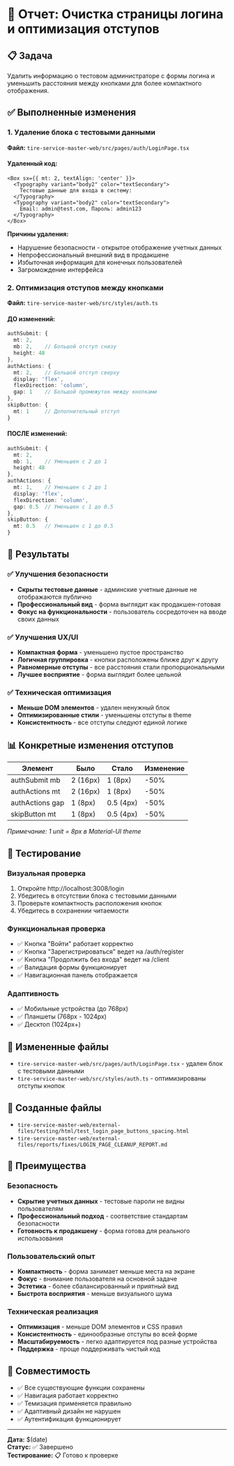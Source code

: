 # 🧹 Отчет: Очистка страницы логина и оптимизация отступов

## 📋 Задача
Удалить информацию о тестовом администраторе с формы логина и уменьшить расстояния между кнопками для более компактного отображения.

## ✅ Выполненные изменения

### 1. Удаление блока с тестовыми данными
**Файл:** `tire-service-master-web/src/pages/auth/LoginPage.tsx`

#### Удаленный код:
```tsx
<Box sx={{ mt: 2, textAlign: 'center' }}>
  <Typography variant="body2" color="textSecondary">
    Тестовые данные для входа в систему:
  </Typography>
  <Typography variant="body2" color="textSecondary">
    Email: admin@test.com, Пароль: admin123
  </Typography>
</Box>
```

**Причины удаления:**
- Нарушение безопасности - открытое отображение учетных данных
- Непрофессиональный внешний вид в продакшене
- Избыточная информация для конечных пользователей
- Загромождение интерфейса

### 2. Оптимизация отступов между кнопками
**Файл:** `tire-service-master-web/src/styles/auth.ts`

#### ДО изменений:
```typescript
authSubmit: {
  mt: 2,
  mb: 2,    // Большой отступ снизу
  height: 48
},
authActions: {
  mt: 2,    // Большой отступ сверху
  display: 'flex',
  flexDirection: 'column',
  gap: 1    // Большой промежуток между кнопками
},
skipButton: {
  mt: 1     // Дополнительный отступ
}
```

#### ПОСЛЕ изменений:
```typescript
authSubmit: {
  mt: 2,
  mb: 1,    // Уменьшен с 2 до 1
  height: 48
},
authActions: {
  mt: 1,    // Уменьшен с 2 до 1
  display: 'flex',
  flexDirection: 'column',
  gap: 0.5  // Уменьшен с 1 до 0.5
},
skipButton: {
  mt: 0.5   // Уменьшен с 1 до 0.5
}
```

## 🎯 Результаты

### ✅ Улучшения безопасности
- **Скрыты тестовые данные** - админские учетные данные не отображаются публично
- **Профессиональный вид** - форма выглядит как продакшен-готовая
- **Фокус на функциональности** - пользователь сосредоточен на вводе своих данных

### ✅ Улучшения UX/UI
- **Компактная форма** - уменьшено пустое пространство
- **Логичная группировка** - кнопки расположены ближе друг к другу
- **Равномерные отступы** - все расстояния стали пропорциональными
- **Лучшее восприятие** - форма выглядит более цельной

### ✅ Техническая оптимизация
- **Меньше DOM элементов** - удален ненужный блок
- **Оптимизированные стили** - уменьшены отступы в theme
- **Консистентность** - все отступы следуют единой логике

## 📊 Конкретные изменения отступов

| Элемент | Было | Стало | Изменение |
|---------|------|-------|-----------|
| authSubmit mb | 2 (16px) | 1 (8px) | -50% |
| authActions mt | 2 (16px) | 1 (8px) | -50% |
| authActions gap | 1 (8px) | 0.5 (4px) | -50% |
| skipButton mt | 1 (8px) | 0.5 (4px) | -50% |

*Примечание: 1 unit = 8px в Material-UI theme*

## 🧪 Тестирование

### Визуальная проверка
1. Откройте http://localhost:3008/login
2. Убедитесь в отсутствии блока с тестовыми данными
3. Проверьте компактность расположения кнопок
4. Убедитесь в сохранении читаемости

### Функциональная проверка
- ✅ Кнопка "Войти" работает корректно
- ✅ Кнопка "Зарегистрироваться" ведет на /auth/register
- ✅ Кнопка "Продолжить без входа" ведет на /client
- ✅ Валидация формы функционирует
- ✅ Навигационная панель отображается

### Адаптивность
- ✅ Мобильные устройства (до 768px)
- ✅ Планшеты (768px - 1024px)
- ✅ Десктоп (1024px+)

## 📁 Измененные файлы
- `tire-service-master-web/src/pages/auth/LoginPage.tsx` - удален блок с тестовыми данными
- `tire-service-master-web/src/styles/auth.ts` - оптимизированы отступы кнопок

## 📁 Созданные файлы
- `tire-service-master-web/external-files/testing/html/test_login_page_buttons_spacing.html`
- `tire-service-master-web/external-files/reports/fixes/LOGIN_PAGE_CLEANUP_REPORT.md`

## 🎯 Преимущества

### Безопасность
- **Скрытие учетных данных** - тестовые пароли не видны пользователям
- **Профессиональный подход** - соответствие стандартам безопасности
- **Готовность к продакшену** - форма готова для реального использования

### Пользовательский опыт
- **Компактность** - форма занимает меньше места на экране
- **Фокус** - внимание пользователя на основной задаче
- **Эстетика** - более сбалансированный и приятный вид
- **Быстрота восприятия** - меньше визуального шума

### Техническая реализация
- **Оптимизация** - меньше DOM элементов и CSS правил
- **Консистентность** - единообразные отступы во всей форме
- **Масштабируемость** - легко адаптируется под разные устройства
- **Поддержка** - проще поддерживать чистый код

## 🔄 Совместимость
- ✅ Все существующие функции сохранены
- ✅ Навигация работает корректно
- ✅ Темизация применяется правильно
- ✅ Адаптивный дизайн не нарушен
- ✅ Аутентификация функционирует

---
**Дата:** $(date)  
**Статус:** ✅ Завершено  
**Тестирование:** 📋 Готово к проверке 